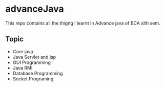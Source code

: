 # advanceJava
This repo contains all the thigng I learnt in Advance java of BCA sith sem. 

## Topic 
- Core java 
- Java Servlet and jsp
- GUI Programming
- Java RMI
- Database Programming
- Socket Programing 

